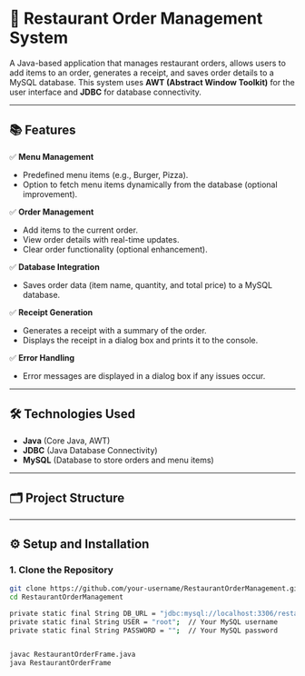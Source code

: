 # 🍔 Restaurant Order Management System

A Java-based application that manages restaurant orders, allows users to add items to an order, generates a receipt, and saves order details to a MySQL database. This system uses **AWT (Abstract Window Toolkit)** for the user interface and **JDBC** for database connectivity.

---

## 📚 **Features**

✅ **Menu Management**
- Predefined menu items (e.g., Burger, Pizza).
- Option to fetch menu items dynamically from the database (optional improvement).

✅ **Order Management**
- Add items to the current order.
- View order details with real-time updates.
- Clear order functionality (optional enhancement).

✅ **Database Integration**
- Saves order data (item name, quantity, and total price) to a MySQL database.

✅ **Receipt Generation**
- Generates a receipt with a summary of the order.
- Displays the receipt in a dialog box and prints it to the console.

✅ **Error Handling**
- Error messages are displayed in a dialog box if any issues occur.

---

## 🛠️ **Technologies Used**

- **Java** (Core Java, AWT)
- **JDBC** (Java Database Connectivity)
- **MySQL** (Database to store orders and menu items)

---

## 🗂️ **Project Structure**


---

## ⚙️ **Setup and Installation**

### 1. Clone the Repository
```bash
git clone https://github.com/your-username/RestaurantOrderManagement.git
cd RestaurantOrderManagement

private static final String DB_URL = "jdbc:mysql://localhost:3306/restaurant_order";
private static final String USER = "root";  // Your MySQL username
private static final String PASSWORD = "";  // Your MySQL password


javac RestaurantOrderFrame.java
java RestaurantOrderFrame



